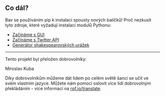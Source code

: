 ## Co dál?

Bav se používáním pip k instalaci spousty nových balíčků! Proč nezkusit tyto zdroje, které vyžadují instalaci modulů Pythonu:

- [Začínáme s GUI](https://projects.raspberrypi.org/cs-CZ/projects/getting-started-with-guis)
- [Začínáme s Twitter API](https://projects.raspberrypi.org/cs-CZ/projects/getting-started-with-the-twitter-api)
- [Generátor shakespearovských urážek](https://projects.raspberrypi.org/cs-CZ/projects/shakespearean-insult-generator/)

***

Tento projekt byl přeložen dobrovolníky:

Miroslav Kuba

Díky dobrovolníkům můžeme dát lidem po celém světě šanci se učit ve svém vlastním jazyce. Můžete nám pomoci oslovit více lidí dobrovolným překládáním - více informací na [rpf.io/translate](https://rpf.io/translate).


